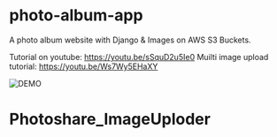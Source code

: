 # photo-album-app
A photo album website with Django &amp;  Images on AWS S3 Buckets.

Tutorial on youtube: https://youtu.be/sSquD2u5Ie0
Muilti image upload tutorial: https://youtu.be/Ws7Wy5EHaXY

![DEMO](../master/static/images/demo.jpg)
# Photoshare_ImageUploder
